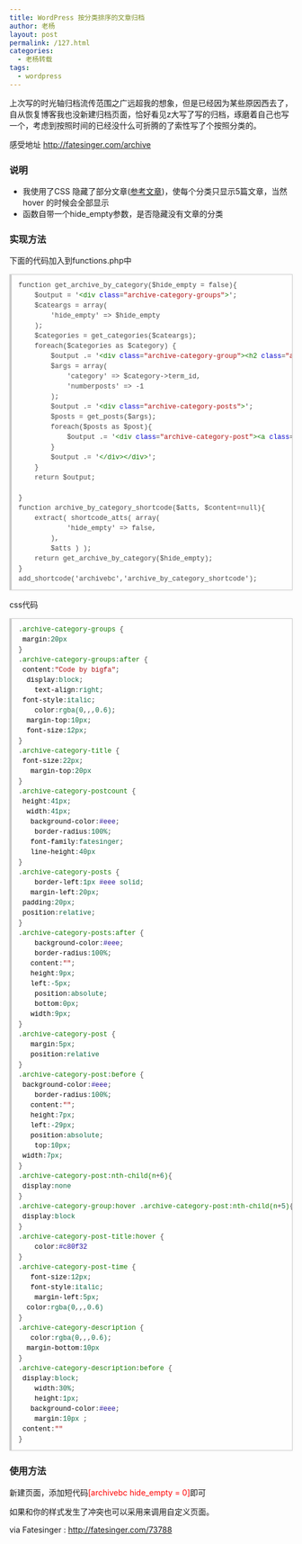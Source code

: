 ```yaml
---
title: WordPress 按分类排序的文章归档
author: 老杨
layout: post
permalink: /127.html
categories:
  - 老杨转载
tags:
  - wordpress
---
```

上次写的时光轴归档流传范围之广远超我的想象，但是已经因为某些原因西去了，自从恢复博客我也没新建归档页面，恰好看见z大写了写的归档，琢磨着自己也写一个，考虑到按照时间的已经没什么可折腾的了索性写了个按照分类的。

感受地址 <a href="http://fatesinger.com/archive" target="_blank">http://fatesinger.com/archive</a>  


### 说明

  * 我使用了CSS 隐藏了部分文章(<a href="http://fatesinger.com/73799" target="_blank">参考文章</a>)，使每个分类只显示5篇文章，当然hover 的时候会全部显示
  * 函数自带一个hide_empty参数，是否隐藏没有文章的分类

### 实现方法

下面的代码加入到functions.php中

<pre style="margin:15px 0;font:100 12px/18px monaco, andale mono, courier new;padding:10px 12px;border:#ccc 1px solid;border-left-width:4px;background-color:#fefefe;box-shadow:0 0 4px #eee;word-break:break-all;word-wrap:break-word;color:#444">function get_archive_by_category($hide_empty = false){<br />    $output = '<span style="color:#170">&lt;div</span> <span style="color:#00c">class</span>=<span style="color:#a11">"archive-category-groups"</span><span style="color:#170">&gt;</span>';<br />    $cateargs = array(<br />        'hide_empty' =&gt; $hide_empty<br />    );<br />    $categories = get_categories($cateargs);<br />    foreach($categories as $category) {<br />        $output .= '<span style="color:#170">&lt;div</span> <span style="color:#00c">class</span>=<span style="color:#a11">"archive-category-group"</span><span style="color:#170">&gt;</span><span style="color:#170">&lt;h2</span> <span style="color:#00c">class</span>=<span style="color:#a11">"archive-category-title"</span><span style="color:#170">&gt;</span><span style="color:#170">&lt;a</span> <span style="color:#00c">href</span>=<span style="color:#a11">"' . get_category_link( $category-&gt;term_id ) . '"</span> <span style="color:#00c">title</span>=<span style="color:#a11">"' . $category-&gt;name . '"</span> <span style="color:#a11">' . '</span><span style="color:#170">&gt;</span>' . $category-&gt;name.'<span style="color:#170">&lt;/a</span><span style="color:#170">&gt;</span> <span style="color:#170">&lt;/h2</span><span style="color:#170">&gt;</span><span style="color:#170">&lt;h3</span> <span style="color:#00c">class</span>=<span style="color:#a11">"archive-category-description"</span><span style="color:#170">&gt;</span>'. $category-&gt;description . '<span style="color:#170">&lt;/h3</span><span style="color:#170">&gt;</span><span style="color:#170">&lt;div</span> <span style="color:#00c">class</span>=<span style="color:#a11">"archive-category-postcount v-textAlignCenter"</span><span style="color:#170">&gt;</span>'. $category-&gt;count . '<span style="color:#170">&lt;/div</span><span style="color:#170">&gt;</span>';<br />        $args = array(<br />            'category' =&gt; $category-&gt;term_id,<br />            'numberposts' =&gt; -1<br />        );<br />        $output .= '<span style="color:#170">&lt;div</span> <span style="color:#00c">class</span>=<span style="color:#a11">"archive-category-posts"</span><span style="color:#170">&gt;</span>';<br />        $posts = get_posts($args);<br />        foreach($posts as $post){<br />            $output .= '<span style="color:#170">&lt;div</span> <span style="color:#00c">class</span>=<span style="color:#a11">"archive-category-post"</span><span style="color:#170">&gt;</span><span style="color:#170">&lt;a</span> <span style="color:#00c">class</span>=<span style="color:#a11">"archive-category-post-title"</span> <span style="color:#00c">href</span>=<span style="color:#a11">"'.get_permalink($post-&gt;ID).'"</span><span style="color:#170">&gt;</span>'.$post-&gt;post_title.'<span style="color:#170">&lt;/a</span><span style="color:#170">&gt;</span><span style="color:#170">&lt;time</span> <span style="color:#00c">class</span>=<span style="color:#a11">"archive-category-post-time"</span><span style="color:#170">&gt;</span>'.human_time_diff(strtotime($post-&gt;post_date_gmt),time()).' ago <span style="color:#170">&lt;/time</span><span style="color:#170">&gt;</span><span style="color:#170">&lt;/div</span><span style="color:#170">&gt;</span>';<br />        }<br />        $output .= '<span style="color:#170">&lt;/div</span><span style="color:#170">&gt;</span><span style="color:#170">&lt;/div</span><span style="color:#170">&gt;</span>';<br />    }<br />    return $output;<br /><br />}<br />function archive_by_category_shortcode($atts, $content=null){<br />    extract( shortcode_atts( array(<br />            'hide_empty' =&gt; false,<br />        ),<br />        $atts ) );<br />    return get_archive_by_category($hide_empty);<br />}<br />add_shortcode('archivebc','archive_by_category_shortcode');</pre>

css代码

<pre style="margin:15px 0;font:100 12px/18px monaco, andale mono, courier new;padding:10px 12px;border:#ccc 1px solid;border-left-width:4px;background-color:#fefefe;box-shadow:0 0 4px #eee;word-break:break-all;word-wrap:break-word;color:#444">.<span style="color:#170">archive-category-groups</span> {<br />	<span style="color:#000">margin</span>:<span style="color:#164">20px</span> <span style="color:#164"></span><br />}<br />.<span style="color:#170">archive-category-groups</span>:<span style="color:#170">after</span> {<br />	<span style="color:#000">content</span>:<span style="color:#a11">"Code by bigfa"</span>;<br />	<span style="color:#000">display</span>:<span style="color:#164">block</span>;<br />	<span style="color:#000">text-align</span>:<span style="color:#164">right</span>;<br />	<span style="color:#000">font-style</span>:<span style="color:#164">italic</span>;<br />	<span style="color:#000">color</span>:<span style="color:#164">rgba</span><span style="color:#164">(0</span>,<span style="color:#164"></span>,<span style="color:#164"></span>,<span style="color:#164">0.6</span><span style="color:#164">)</span>;<br />	<span style="color:#000">margin-top</span>:<span style="color:#164">10px</span>;<br />	<span style="color:#000">font-size</span>:<span style="color:#164">12px</span>;<br />}<br />.<span style="color:#170">archive-category-title</span> {<br />	<span style="color:#000">font-size</span>:<span style="color:#164">22px</span>;<br />	<span style="color:#000">margin-top</span>:<span style="color:#164">20px</span><br />}<br />.<span style="color:#170">archive-category-postcount</span> {<br />	<span style="color:#000">height</span>:<span style="color:#164">41px</span>;<br />	<span style="color:#000">width</span>:<span style="color:#164">41px</span>;<br />	<span style="color:#000">background-color</span>:<span style="color:#219">#eee</span>;<br />	<span style="color:#000">border-radius</span>:<span style="color:#164">100%</span>;<br />	<span style="color:#000">font-family</span>:<span style="color:#164">fatesinger</span>;<br />	<span style="color:#000">line-height</span>:<span style="color:#164">40px</span><br />}<br />.<span style="color:#170">archive-category-posts</span> {<br />	<span style="color:#000">border-left</span>:<span style="color:#164">1px</span> <span style="color:#219">#eee</span> <span style="color:#164">solid</span>;<br />	<span style="color:#000">margin-left</span>:<span style="color:#164">20px</span>;<br />	<span style="color:#000">padding</span>:<span style="color:#164">20px</span>;<br />	<span style="color:#000">position</span>:<span style="color:#164">relative</span>;<br />}<br />.<span style="color:#170">archive-category-posts</span>:<span style="color:#170">after</span> {<br />	<span style="color:#000">background-color</span>:<span style="color:#219">#eee</span>;<br />	<span style="color:#000">border-radius</span>:<span style="color:#164">100%</span>;<br />	<span style="color:#000">content</span>:<span style="color:#a11">""</span>;<br />	<span style="color:#000">height</span>:<span style="color:#164">9px</span>;<br />	<span style="color:#000">left</span>:<span style="color:#164">-5px</span>;<br />	<span style="color:#000">position</span>:<span style="color:#164">absolute</span>;<br />	<span style="color:#000">bottom</span>:<span style="color:#164">0px</span>;<br />	<span style="color:#000">width</span>:<span style="color:#164">9px</span>;<br />}<br />.<span style="color:#170">archive-category-post</span> {<br />	<span style="color:#000">margin</span>:<span style="color:#164">5px</span>;<br />	<span style="color:#000">position</span>:<span style="color:#164">relative</span><br />}<br />.<span style="color:#170">archive-category-post</span>:<span style="color:#170">before</span> {<br />	<span style="color:#000">background-color</span>:<span style="color:#219">#eee</span>;<br />	<span style="color:#000">border-radius</span>:<span style="color:#164">100%</span>;<br />	<span style="color:#000">content</span>:<span style="color:#a11">""</span>;<br />	<span style="color:#000">height</span>:<span style="color:#164">7px</span>;<br />	<span style="color:#000">left</span>:<span style="color:#164">-29px</span>;<br />	<span style="color:#000">position</span>:<span style="color:#164">absolute</span>;<br />	<span style="color:#000">top</span>:<span style="color:#164">10px</span>;<br />	<span style="color:#000">width</span>:<span style="color:#164">7px</span>;<br />}<br />.<span style="color:#170">archive-category-post</span>:<span style="color:#170">nth-child</span><span style="color:#170">(n</span>+<span style="color:#164">6</span><span style="color:#170">)</span>{<br />	<span style="color:#000">display</span>:<span style="color:#164">none</span><br />}<br />.<span style="color:#170">archive-category-group</span>:<span style="color:#170">hover</span> .<span style="color:#170">archive-category-post</span>:<span style="color:#170">nth-child</span><span style="color:#170">(n</span>+<span style="color:#164">5</span><span style="color:#170">)</span>{<br />	<span style="color:#000">display</span>:<span style="color:#164">block</span><br />}<br />.<span style="color:#170">archive-category-post-title</span>:<span style="color:#170">hover</span> {<br />	<span style="color:#000">color</span>:<span style="color:#219">#c80f32</span><br />}<br />.<span style="color:#170">archive-category-post-time</span> {<br />	<span style="color:#000">font-size</span>:<span style="color:#164">12px</span>;<br />	<span style="color:#000">font-style</span>:<span style="color:#164">italic</span>;<br />	<span style="color:#000">margin-left</span>:<span style="color:#164">5px</span>;<br />	<span style="color:#000">color</span>:<span style="color:#164">rgba</span><span style="color:#164">(0</span>,<span style="color:#164"></span>,<span style="color:#164"></span>,<span style="color:#164">0.6</span><span style="color:#164">)</span><br />}<br />.<span style="color:#170">archive-category-description</span> {<br />	<span style="color:#000">color</span>:<span style="color:#164">rgba</span><span style="color:#164">(0</span>,<span style="color:#164"></span>,<span style="color:#164"></span>,<span style="color:#164">0.6</span><span style="color:#164">)</span>;<br />	<span style="color:#000">margin-bottom</span>:<span style="color:#164">10px</span><br />}<br />.<span style="color:#170">archive-category-description</span>:<span style="color:#170">before</span> {<br />	<span style="color:#000">display</span>:<span style="color:#164">block</span>;<br />	<span style="color:#000">width</span>:<span style="color:#164">30%</span>;<br />	<span style="color:#000">height</span>:<span style="color:#164">1px</span>;<br />	<span style="color:#000">background-color</span>:<span style="color:#219">#eee</span>;<br />	<span style="color:#000">margin</span>:<span style="color:#164">10px</span> <span style="color:#164"></span>;<br />	<span style="color:#000">content</span>:<span style="color:#a11">""</span><br />}</pre>

### 使用方法

新建页面，添加短代码<span style = "color:red;">[archivebc hide_empty = 0]</span>即可

如果和你的样式发生了冲突也可以采用<span style = "color:red;"><?php echo get_archive_by_category(true); ?></span>来调用自定义页面。

via Fatesinger : <a href="http://fatesinger.com/73788" target="_blank">http://fatesinger.com/73788</a>